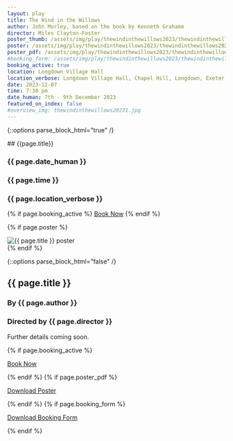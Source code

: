```yaml
---
layout: play
title: The Wind in the Willows
author: John Morley, based on the book by Kenneth Grahame
director: Miles Clayton-Foster
poster_thumb: /assets/img/play/thewindinthewillows2023/thewindinthewillows2023thumb.jpg
poster: /assets/img/play/thewindinthewillows2023/thewindinthewillows2023poster.jpg
poster_pdf: /assets/img/play/thewindinthewillows2023/thewindinthewillows2023poster.pdf
#booking_form: /assets/img/play/thewindinthewillows2023/thewindinthewillows2023bookingform.pdf
booking_active: true
location: Longdown Village Hall
location_verbose: Longdown Village Hall, Chapel Hill, Longdown, Exeter EX6 7SN, UK
date: 2023-12-07
time: 7:30 pm
date_human: 7th - 9th December 2023
featured_on_index: false
#overview_img: thewindinthewillows20231.jpg
---
```


{::options parse_block_html="true" /}

<div class="jumbotron">
## {{page.title}}
<h3> <i class="fas fa-calendar-alt"></i> {{ page.date_human }}</h3>
<h3> <i class="fas fa-clock"></i> {{ page.time }}</h3>
<h3> <i class="fas fa-map-marker-alt"></i> {{ page.location_verbose }}</h3>
{% if page.booking_active %}
<a class="btn btn-primary" href="{{ site.social_links.ticketsource }}" role="button">Book Now</a>
{% endif %}
</div>

{% if page.poster %}
<div class="row text-center">
<div class="col-1">
</div>
<div class="col-10">
<img class="img-fluid" src="{{ page.poster | relative_url }}" alt="{{ page.title }} poster" />
</div>
<div class="col-1">
</div>
</div>
{% endif %}

{::options parse_block_html="false" /}

## {{ page.title }}
### By {{ page.author }}
### Directed by {{ page.director }}

Further details coming soon.

{% if page.booking_active %}
<p class="text-center"><a class="btn btn-primary" href="{{ site.social_links.ticketsource }}" role="button">Book Now</a></p>
{% endif %}
{% if page.poster_pdf %}
<p class="text-center"><a href="{{ page.poster_pdf | relative_url}}" role="button">Download Poster</a></p>
{% endif %}
{% if page.booking_form %}
<p class="text-center"><a href="{{ page.booking_form | relative_url }}" role="button">Download Booking Form</a></p>
{% endif %}
